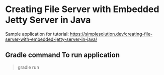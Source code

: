 # Creating File Server with Embedded Jetty Server in Java
Sample application for tutorial: https://simplesolution.dev/creating-file-server-with-embedded-jetty-server-in-java/

## Gradle command To run application 
> gradle run